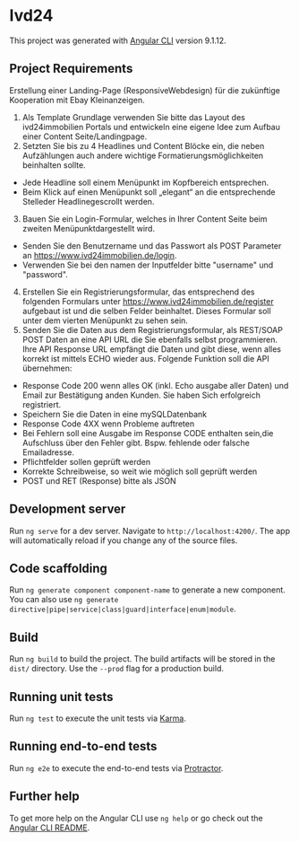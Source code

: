 # Ivd24

This project was generated with [Angular CLI](https://github.com/angular/angular-cli) version 9.1.12.

## Project Requirements

Erstellung einer Landing-Page (ResponsiveWebdesign) für die zukünftige Kooperation mit Ebay Kleinanzeigen.

1. Als Template Grundlage verwenden Sie bitte das Layout des ivd24immobilien Portals und entwickeln eine eigene Idee zum Aufbau einer Content Seite/Landingpage. 
2. Setzten Sie bis zu 4 Headlines und Content Blöcke ein, die neben Aufzählungen auch andere wichtige Formatierungsmöglichkeiten beinhalten sollte.
- Jede Headline soll einem Menüpunkt im Kopfbereich entsprechen.
- Beim Klick auf einen Menüpunkt soll „elegant“ an die entsprechende Stelleder Headlinegescrollt werden.
3. Bauen Sie ein Login-Formular, welches in Ihrer Content Seite beim zweiten Menüpunktdargestellt wird.
- Senden Sie den Benutzername und das Passwort als POST Parameter an https://www.ivd24immobilien.de/login. 
- Verwenden Sie bei den namen der Inputfelder bitte "username" und "password". 
4. Erstellen Sie ein Registrierungsformular, das entsprechend des folgenden Formulars unter https://www.ivd24immobilien.de/register aufgebaut ist und die selben Felder beinhaltet. Dieses Formular soll unter dem vierten Menüpunkt zu sehen sein.
5. Senden Sie die Daten aus dem Registrierungsformular, als REST/SOAP POST Daten an eine API URL die Sie ebenfalls selbst programmieren. Ihre API Response URL empfängt die Daten und gibt diese, wenn alles korrekt ist mittels ECHO wieder aus. Folgende Funktion soll die API übernehmen: 
- Response Code 200 wenn alles OK (inkl. Echo ausgabe aller Daten) und Email zur Bestätigung anden Kunden. Sie haben Sich erfolgreich registriert.
- Speichern Sie die Daten in eine mySQLDatenbank
- Response Code 4XX wenn Probleme auftreten
- Bei Fehlern soll eine Ausgabe im Response CODE enthalten sein,die Aufschluss über den Fehler gibt. Bspw. fehlende oder falsche Emailadresse.
- Pflichtfelder sollen geprüft werden
- Korrekte Schreibweise, so weit wie möglich soll geprüft werden
- POST und RET (Response) bitte als JSON

## Development server

Run `ng serve` for a dev server. Navigate to `http://localhost:4200/`. The app will automatically reload if you change any of the source files.

## Code scaffolding

Run `ng generate component component-name` to generate a new component. You can also use `ng generate directive|pipe|service|class|guard|interface|enum|module`.

## Build

Run `ng build` to build the project. The build artifacts will be stored in the `dist/` directory. Use the `--prod` flag for a production build.

## Running unit tests

Run `ng test` to execute the unit tests via [Karma](https://karma-runner.github.io).

## Running end-to-end tests

Run `ng e2e` to execute the end-to-end tests via [Protractor](http://www.protractortest.org/).

## Further help

To get more help on the Angular CLI use `ng help` or go check out the [Angular CLI README](https://github.com/angular/angular-cli/blob/master/README.md).

